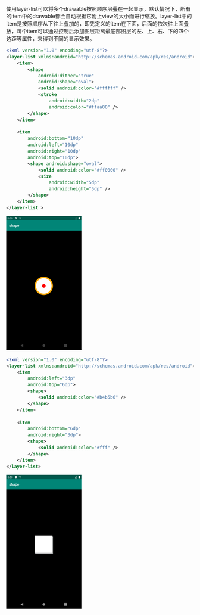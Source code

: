 使用layer-list可以将多个drawable按照顺序层叠在一起显示，默认情况下，所有的item中的drawable都会自动根据它附上view的大小而进行缩放。layer-list中的item是按照顺序从下往上叠加的，即先定义的item在下面，后面的依次往上面叠放，每个item可以通过控制后添加图层距离最底部图层的左、上、右、下的四个边距等属性，来得到不同的显示效果。

```xml
<?xml version="1.0" encoding="utf-8"?>
<layer-list xmlns:android="http://schemas.android.com/apk/res/android">
    <item>
        <shape
            android:dither="true"
            android:shape="oval">
            <solid android:color="#ffffff" />
            <stroke
                android:width="2dp"
                android:color="#ffaa00" />
        </shape>
    </item>

    <item
        android:bottom="10dp"
        android:left="10dp"
        android:right="10dp"
        android:top="10dp">
        <shape android:shape="oval">
            <solid android:color="#ff0000" />
            <size
                android:width="5dp"
                android:height="5dp" />
        </shape>
    </item>
</layer-list >
```
![效果图](img/layer-list1.jpg)

```xml
<?xml version="1.0" encoding="utf-8"?>
<layer-list xmlns:android="http://schemas.android.com/apk/res/android">
    <item
        android:left="3dp"
        android:top="6dp">
        <shape>
            <solid android:color="#b4b5b6" />
        </shape>
    </item>

    <item
        android:bottom="6dp"
        android:right="3dp">
        <shape>
            <solid android:color="#fff" />
        </shape>
    </item>
</layer-list>
```
![效果图](img/layer-list2.jpg)
